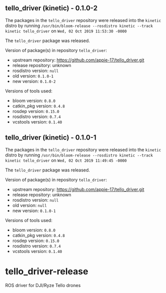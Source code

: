 ## tello_driver (kinetic) - 0.1.0-2

The packages in the `tello_driver` repository were released into the `kinetic` distro by running `/usr/bin/bloom-release --rosdistro kinetic --track kinetic tello_driver` on `Wed, 02 Oct 2019 11:53:30 -0000`

The `tello_driver` package was released.

Version of package(s) in repository `tello_driver`:

- upstream repository: https://github.com/appie-17/tello_driver.git
- release repository: unknown
- rosdistro version: `null`
- old version: `0.1.0-1`
- new version: `0.1.0-2`

Versions of tools used:

- bloom version: `0.8.0`
- catkin_pkg version: `0.4.8`
- rosdep version: `0.15.0`
- rosdistro version: `0.7.4`
- vcstools version: `0.1.40`


## tello_driver (kinetic) - 0.1.0-1

The packages in the `tello_driver` repository were released into the `kinetic` distro by running `/usr/bin/bloom-release --rosdistro kinetic --track kinetic tello_driver` on `Wed, 02 Oct 2019 11:49:45 -0000`

The `tello_driver` package was released.

Version of package(s) in repository `tello_driver`:

- upstream repository: https://github.com/appie-17/tello_driver.git
- release repository: unknown
- rosdistro version: `null`
- old version: `null`
- new version: `0.1.0-1`

Versions of tools used:

- bloom version: `0.8.0`
- catkin_pkg version: `0.4.8`
- rosdep version: `0.15.0`
- rosdistro version: `0.7.4`
- vcstools version: `0.1.40`


# tello_driver-release
ROS driver for DJI/Ryze Tello drones
